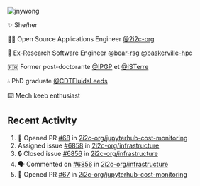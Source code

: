 ![jnywong](https://readme-typing-svg.demolab.com/?font=Intel+One+Mono&size=36&duration=3000&pause=1000&color=6bc46d&vCenter=true&width=170&lines=jnywong)

✨ She/her

👩‍💻 Open Source Applications Engineer [@2i2c-org](https://2i2c.org/)

🐻 Ex-Research Software Engineer [@bear-rsg](https://github.com/bear-rsg) [@baskerville-hpc](https://github.com/baskerville-hpc) 

🇫🇷 Former post-doctorante [@IPGP](https://github.com/IPGP) et [@ISTerre](https://www.isterre.fr/) 

💧 PhD graduate [@CDTFluidsLeeds](https://fluid-dynamics.leeds.ac.uk/) 

⌨️ Mech keeb enthusiast 

## Recent Activity 

<!--START_SECTION:activity-->
1. 💪 Opened PR [#68](undefined) in [2i2c-org/jupyterhub-cost-monitoring](https://github.com/2i2c-org/jupyterhub-cost-monitoring)
2.  Assigned issue [#6858](https://github.com/2i2c-org/infrastructure/issues/6858) in [2i2c-org/infrastructure](https://github.com/2i2c-org/infrastructure)
3. 🔒 Closed issue [#6856](https://github.com/2i2c-org/infrastructure/issues/6856) in [2i2c-org/infrastructure](https://github.com/2i2c-org/infrastructure)
4. 🗣 Commented on [#6856](https://github.com/2i2c-org/infrastructure/issues/6856#issuecomment-3405969157) in [2i2c-org/infrastructure](https://github.com/2i2c-org/infrastructure)
5. 💪 Opened PR [#67](undefined) in [2i2c-org/jupyterhub-cost-monitoring](https://github.com/2i2c-org/jupyterhub-cost-monitoring)
<!--END_SECTION:activity-->
